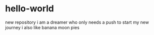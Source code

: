 # hello-world
new repository
i am a dreamer who only needs a push to start my new journey
i also like banana moon pies 

